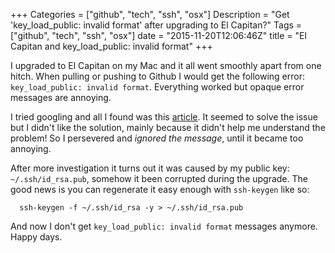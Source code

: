 +++
Categories = ["github", "tech", "ssh", "osx"]
Description = "Get 'key_load_public: invalid format' after upgrading to El Capitan?"
Tags = ["github", "tech", "ssh", "osx"]
date = "2015-11-20T12:06:46Z"
title = "El Capitan and key_load_public: invalid format"
+++

I upgraded to El Capitan on my Mac and it all went smoothly apart from one hitch. When pulling or pushing to Github I would get the following error: `key_load_public: invalid format`.  Everything worked but opaque error messages are annoying.  

I tried googling and all I found was this  [article](http://rcmdnk.github.io/blog/2015/10/09/computer-github-mac/). It seemed to solve the issue but I didn't like the solution, mainly because it didn't help me understand the problem! So I persevered and *ignored the message*, until it became too annoying.

After more investigation it turns out it was caused by my public key: `~/.ssh/id_rsa.pub`, somehow it been corrupted during the upgrade. The good news is you can regenerate it easy enough with `ssh-keygen` like so:

```
  ssh-keygen -f ~/.ssh/id_rsa -y > ~/.ssh/id_rsa.pub
```

And now I don't get `key_load_public: invalid format` messages anymore. Happy days.
